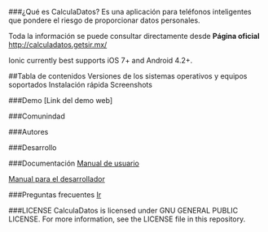 ###¿Qué es CalculaDatos?
Es una aplicación para teléfonos inteligentes que pondere el riesgo de proporcionar datos personales.

Toda la información se puede consultar directamente desde <b>Página oficial</b><a href="http://calculadatos.getsir.mx/" target="_blank"> http://calculadatos.getsir.mx/</a>

Ionic currently best supports iOS 7+ and Android 4.2+.

##Tabla de contenidos
Versiones de los sistemas operativos y equipos soportados
Instalación rápida
Screenshots

###Demo
[Link del demo web]

###Comunindad

###Autores

###Desarrollo

###Documentación
<a href="https://github.com/prostudy/calculadatos-getsir/wiki/Manual-de-usuario" target="_blank">Manual de usuario</a>

<a href="https://github.com/prostudy/calculadatos-getsir/wiki/Manual-para-el-desarrollador" target="_blank">Manual para el desarrollador</a>

###Preguntas frecuentes
<a href="https://github.com/prostudy/calculadatos-getsir/wiki/Preguntas-frecuentes">Ir</a>

###LICENSE
CalculaDatos is licensed under GNU GENERAL PUBLIC LICENSE. For more information, see the LICENSE file in this repository.
